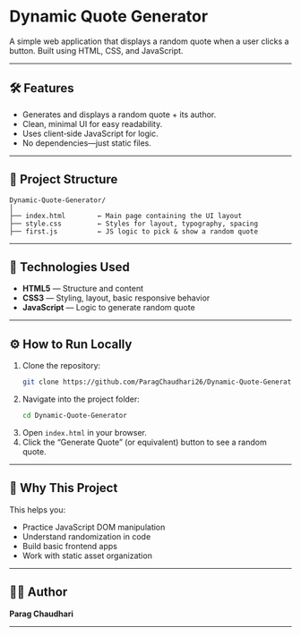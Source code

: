 # Dynamic Quote Generator

A simple web application that displays a random quote when a user clicks a button. Built using HTML, CSS, and JavaScript.  

---

## 🛠️ Features

- Generates and displays a random quote + its author.  
- Clean, minimal UI for easy readability.  
- Uses client‑side JavaScript for logic.  
- No dependencies—just static files.  

---

## 📁 Project Structure

```
Dynamic‑Quote‑Generator/
│
├── index.html        ← Main page containing the UI layout  
├── style.css         ← Styles for layout, typography, spacing  
├── first.js          ← JS logic to pick & show a random quote  
```

---

## 🎯 Technologies Used

- **HTML5** — Structure and content  
- **CSS3** — Styling, layout, basic responsive behavior  
- **JavaScript** — Logic to generate random quote  

---

## ⚙️ How to Run Locally

1. Clone the repository:  
   ```bash
   git clone https://github.com/ParagChaudhari26/Dynamic-Quote-Generator.git
   ```
2. Navigate into the project folder:  
   ```bash
   cd Dynamic-Quote-Generator
   ```
3. Open `index.html` in your browser.  
4. Click the “Generate Quote” (or equivalent) button to see a random quote.  

---

## 🚀 Why This Project

This helps you:

- Practice JavaScript DOM manipulation  
- Understand randomization in code  
- Build basic frontend apps  
- Work with static asset organization  

---

## 🧑‍💻 Author

**Parag Chaudhari**  

---
